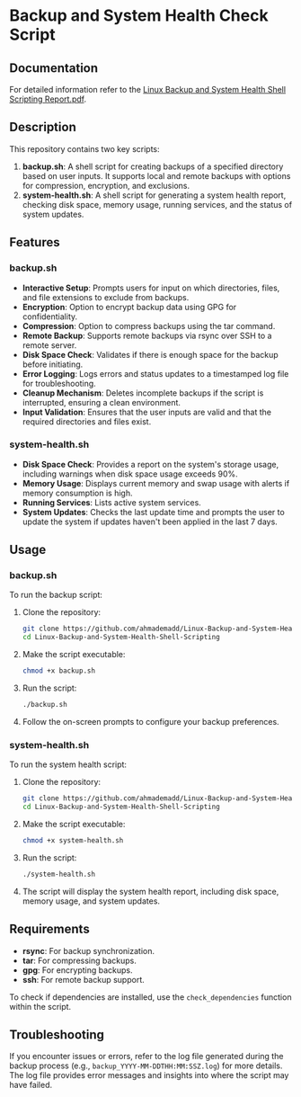# Backup and System Health Check Script

## Documentation
For detailed information refer to the [Linux Backup and System Health Shell Scripting Report.pdf](Linux%20Backup%20and%20System%20Health%20Shell%20Scripting%20Report.pdf).

## Description

This repository contains two key scripts:

1. **backup.sh**: A shell script for creating backups of a specified directory based on user inputs. It supports local and remote backups with options for compression, encryption, and exclusions.
2. **system-health.sh**: A shell script for generating a system health report, checking disk space, memory usage, running services, and the status of system updates.

## Features

### backup.sh
- **Interactive Setup**: Prompts users for input on which directories, files, and file extensions to exclude from backups.
- **Encryption**: Option to encrypt backup data using GPG for confidentiality.
- **Compression**: Option to compress backups using the tar command.
- **Remote Backup**: Supports remote backups via rsync over SSH to a remote server.
- **Disk Space Check**: Validates if there is enough space for the backup before initiating.
- **Error Logging**: Logs errors and status updates to a timestamped log file for troubleshooting.
- **Cleanup Mechanism**: Deletes incomplete backups if the script is interrupted, ensuring a clean environment.
- **Input Validation**: Ensures that the user inputs are valid and that the required directories and files exist.

### system-health.sh
- **Disk Space Check**: Provides a report on the system's storage usage, including warnings when disk space usage exceeds 90%.
- **Memory Usage**: Displays current memory and swap usage with alerts if memory consumption is high.
- **Running Services**: Lists active system services.
- **System Updates**: Checks the last update time and prompts the user to update the system if updates haven't been applied in the last 7 days.

## Usage

### backup.sh

To run the backup script:

1. Clone the repository:
   ```bash
   git clone https://github.com/ahmademadd/Linux-Backup-and-System-Health-Shell-Scripting.git
   cd Linux-Backup-and-System-Health-Shell-Scripting
   ```

2. Make the script executable:
   ```bash
   chmod +x backup.sh
   ```

3. Run the script:
   ```bash
   ./backup.sh
   ```

4. Follow the on-screen prompts to configure your backup preferences.

### system-health.sh

To run the system health script:

1. Clone the repository:
   ```bash
   git clone https://github.com/ahmademadd/Linux-Backup-and-System-Health-Shell-Scripting.git
   cd Linux-Backup-and-System-Health-Shell-Scripting
   ```

2. Make the script executable:
   ```bash
   chmod +x system-health.sh
   ```

3. Run the script:
   ```bash
   ./system-health.sh
   ```

4. The script will display the system health report, including disk space, memory usage, and system updates.

## Requirements

- **rsync**: For backup synchronization.
- **tar**: For compressing backups.
- **gpg**: For encrypting backups.
- **ssh**: For remote backup support.

To check if dependencies are installed, use the `check_dependencies` function within the script.

## Troubleshooting

If you encounter issues or errors, refer to the log file generated during the backup process (e.g., `backup_YYYY-MM-DDTHH:MM:SSZ.log`) for more details. The log file provides error messages and insights into where the script may have failed.

